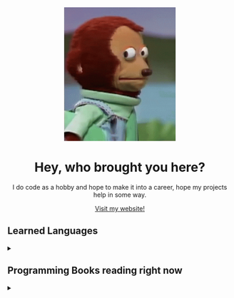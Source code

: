 <div align="center">

<img src="https://github.com/Coalemus/Coalemus/blob/main/susgiphy.gif" alt="put that away" width="250" height="300">

# Hey, who brought you here?

I do code as a hobby and hope to make it into a career, hope my projects help in some way.

<a href="https://coalemus.github.io/Portfolio-Website/">Visit my website!</a>

</div>

<h2>Learned Languages</h2>

<details>
<summary></summary>

- HTML

- CSS  

- Javascript
 
- SQL

- Python

- C++

</details>

<h2>Programming Books reading right now</h2>
<details>
 <summary></summary>

- Python 

  - Automate the Boring Stuff with Python
 
- Cracking the Coding Interview
 
- Data Structures and Algorithms 

 - Algorithms in a Nutshell

- Data Science

  - Mathematics for Machine learning

</details>
